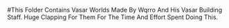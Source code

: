 #This Folder Contains Vasar Worlds Made By Wqrro And His Vasar Building Staff.
Huge Clapping For Them For The Time And Effort Spent Doing This.
